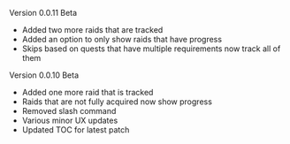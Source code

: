 Version 0.0.11 Beta
- Added two more raids that are tracked
- Added an option to only show raids that have progress
- Skips based on quests that have multiple requirements now track all of them

Version 0.0.10 Beta
- Added one more raid that is tracked
- Raids that are not fully acquired now show progress
- Removed slash command
- Various minor UX updates
- Updated TOC for latest patch